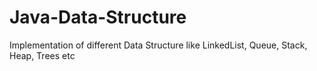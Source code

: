 # Java-Data-Structure
Implementation of different Data Structure like LinkedList, Queue, Stack, Heap, Trees etc

